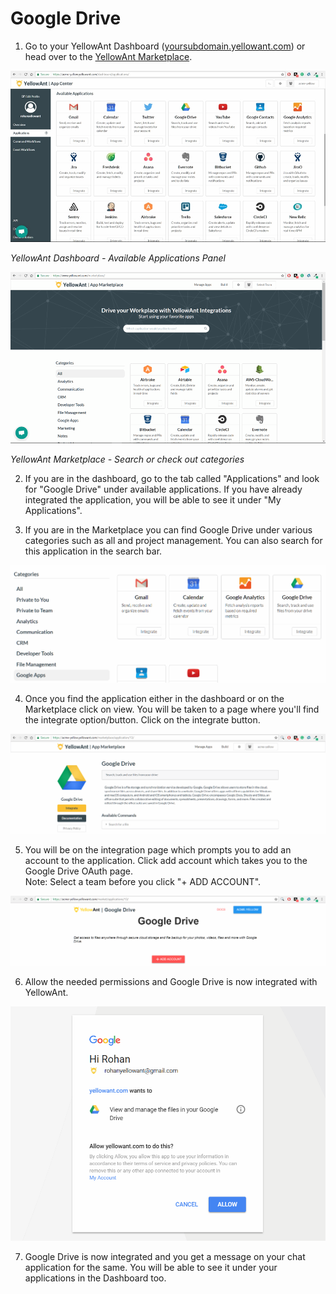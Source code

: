 # Google Drive

1. Go to your YellowAnt Dashboard \([yoursubdomain.yellowant.com](https://github.com/yellowanthq/yellowant-help-center/tree/bdad19066023aa6a8b667a1d6f05b72945b49759/yoursubdomain.yellowant.com)\) or head over to the [YellowAnt Marketplace](https://www.yellowant.com/marketplace). 

![](../../.gitbook/assets/image%20%2839%29.png)

_YellowAnt Dashboard - Available Applications Panel_

![](../../.gitbook/assets/image%20%28169%29.png)

_YellowAnt Marketplace - Search or check out categories_

2. If you are in the dashboard, go to the tab called "Applications" and look for "Google Drive" under available applications. If you have already integrated the application, you will be able to see it under "My Applications".

3. If you are in the Marketplace you can find Google Drive under various categories such as all and project management. You can also search for this application in the search bar.  


![](../../.gitbook/assets/image%20%28100%29.png)

4. Once you find the application either in the dashboard or on the Marketplace click on view. You will be taken to a page where you'll find the integrate option/button. Click on the integrate button.  


![](../../.gitbook/assets/image%20%2892%29.png)

5. You will be on the integration page which prompts you to add an account to the application. Click add account which takes you to the Google Drive OAuth page.  
Note: Select a team before you click "+ ADD ACCOUNT".  


![](../../.gitbook/assets/image%20%28106%29.png)

6. Allow the needed permissions and Google Drive is now integrated with YellowAnt.  


![](../../.gitbook/assets/image%20%28222%29.png)

7. Google Drive is now integrated and you get a message on your chat application for the same. You will be able to see it under your applications in the Dashboard too.

